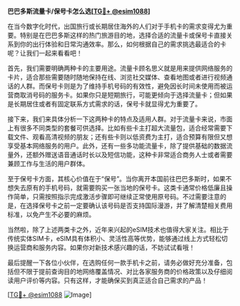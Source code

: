 **巴巴多斯流量卡/保号卡怎么选[[TG💪+ @esim1088](https://t.me/s/esim1088)]**

在当今数字化时代，出国旅行或长期居住海外的人们对于手机卡的需求变得尤为重要。特别是在巴巴多斯这样的热门旅游目的地，选择合适的流量卡或保号卡直接关系到你的出行体验和日常沟通效率。那么，如何根据自己的需求挑选最适合的卡呢？让我们一起来看看吧！

首先，我们需要明确两种卡的主要用途。流量卡顾名思义就是用来提供网络服务的卡片，适合那些需要随时随地保持在线、浏览社交媒体、查看地图或者进行视频通话的人群。而保号卡则是为了维持手机号码的有效性，避免因长时间未使用而被运营商取消号码的服务卡。如果你只是短期旅行，可能更倾向于选择流量卡；但如果是长期居住或者有固定联系方式需求的话，保号卡就显得尤为重要了。

接下来，我们来具体分析一下这两种卡的特点及适用人群。对于流量卡来说，市面上有很多不同类型的套餐可供选择。比如有些卡主打超大流量包，适合经常需要下载文件、观看高清视频的朋友；还有些卡则以低资费为主打，适合预算有限但又想享受基本网络服务的用户。此外，还有一些多功能流量卡，除了提供基础的数据流量外，还额外赠送语音通话时长以及短信功能，这种卡非常适合商务人士或者需要兼顾工作与生活的用户群体。

至于保号卡方面，其核心价值在于“保号”。当你离开本国前往巴巴多斯时，如果不想失去原有的手机号码，就需要购买一张当地的保号卡。这类卡通常价格低廉且操作简单，只需按照指示完成激活步骤即可继续正常使用原号码。不过需要注意的是，在选择保号卡之前一定要确认该号码是否支持国际漫游，并了解清楚相关费用标准，以免产生不必要的麻烦。

当然啦，除了上述两类卡之外，近年来兴起的eSIM技术也值得大家关注。相比于传统实体SIM卡，eSIM具有体积小、灵活性高等优势，能够通过线上方式轻松切换运营商和服务内容。如果你对新技术感兴趣的话，不妨试试看哦！

最后提醒一下各位小伙伴，在选购任何一款手机卡之前，请务必做好充分准备，包括但不限于提前查询目的地网络覆盖情况、对比各家服务商的价格政策以及仔细阅读用户评价等内容。只有这样，才能确保买到真正适合自己需求的产品！

[[TG💪+ @esim1088](https://t.me/s/esim1088) ![Image](https://i.postimg.cc/4NQfJmqS/Snipaste-2025-05-13-00-14-12.png)]